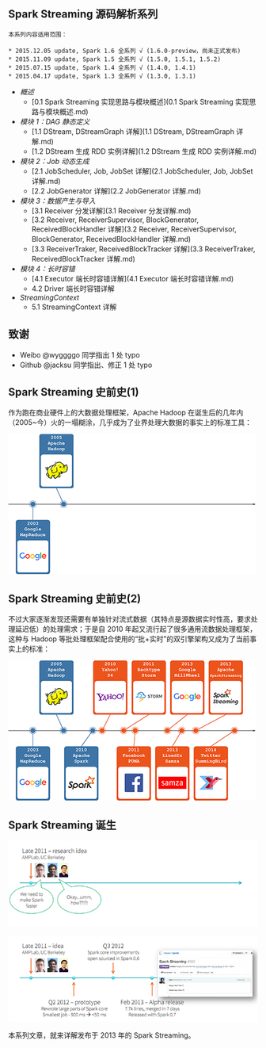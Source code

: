 ## Spark Streaming 源码解析系列

```
本系列内容适用范围：

* 2015.12.05 update, Spark 1.6 全系列 √ (1.6.0-preview，尚未正式发布)
* 2015.11.09 update, Spark 1.5 全系列 √ (1.5.0, 1.5.1, 1.5.2)
* 2015.07.15 update, Spark 1.4 全系列 √ (1.4.0, 1.4.1)
* 2015.04.17 update, Spark 1.3 全系列 √ (1.3.0, 1.3.1)
```

- *概述*
	- [0.1 Spark Streaming 实现思路与模块概述](0.1 Spark Streaming 实现思路与模块概述.md)
- *模块 1：DAG 静态定义*
	- [1.1 DStream, DStreamGraph 详解](1.1 DStream, DStreamGraph 详解.md)
	- [1.2 DStream 生成 RDD 实例详解](1.2 DStream 生成 RDD 实例详解.md)
- *模块 2：Job 动态生成*
	- [2.1 JobScheduler, Job, JobSet 详解](2.1 JobScheduler, Job, JobSet 详解.md)
	- [2.2 JobGenerator 详解](2.2 JobGenerator 详解.md)
- *模块 3：数据产生与导入*
	- [3.1 Receiver 分发详解](3.1 Receiver 分发详解.md) 
	- [3.2 Receiver, ReceiverSupervisor, BlockGenerator, ReceivedBlockHandler 详解](3.2 Receiver, ReceiverSupervisor, BlockGenerator, ReceivedBlockHandler 详解.md)
	- [3.3 ReceiverTraker, ReceivedBlockTracker 详解](3.3 ReceiverTraker, ReceivedBlockTracker 详解.md)
- *模块 4：长时容错*
	- [4.1 Executor 端长时容错详解](4.1 Executor 端长时容错详解.md)
	- 4.2 Driver 端长时容错详解
- *StreamingContext*
	- 5.1 StreamingContext 详解

## 致谢

- Weibo @wyggggo 同学指出 1 处 typo
- Github @jacksu 同学指出、修正 1 处 typo

## Spark Streaming 史前史(1)

作为跑在商业硬件上的大数据处理框架，Apache Hadoop 在诞生后的几年内（2005~今）火的一塌糊涂，几乎成为了业界处理大数据的事实上的标准工具：

![iamge](0.imgs/001.png)

## Spark Streaming 史前史(2)

不过大家逐渐发现还需要有单独针对流式数据（其特点是源数据实时性高，要求处理延迟低）的处理需求；于是自 2010 年起又流行起了很多通用流数据处理框架，这种与 Hadoop 等批处理框架配合使用的“批+实时”的双引擎架构又成为了当前事实上的标准：

![iamge](0.imgs/002.png)


## Spark Streaming 诞生

![iamge](0.imgs/005.png)

![iamge](0.imgs/006.png)

本系列文章，就来详解发布于 2013 年的 Spark Streaming。
